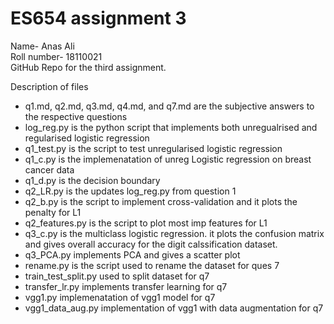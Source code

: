 # ES654 assignment 3
Name- Anas Ali  
Roll number- 18110021  
GitHub Repo for the third assignment.

Description of files

- q1.md, q2.md, q3.md, q4.md, and q7.md are the subjective answers to the respective questions
- log_reg.py is the python script that implements both unregualrised and regularised logistic regression
- q1_test.py is the script to test unregularised logistic regression
- q1_c.py is the implemenatation of unreg Logistic regression on breast cancer data
- q1_d.py is the decision boundary
- q2_LR.py is the updates log_reg.py from question 1
- q2_b.py is the script to implement cross-validation and it plots the penalty for L1
- q2_features.py is the script to plot most imp features for L1
- q3_c.py is the multiclass logistic regression. it plots the confusion matrix and gives overall accuracy for the digit calssification dataset.
- q3_PCA.py implements PCA and gives a scatter plot
- rename.py is the script used to rename the dataset for ques 7
- train_test_split.py used to split dataset for q7
- transfer_lr.py implements transfer learning for q7
- vgg1.py implemenatation of vgg1 model for q7
- vgg1_data_aug.py implementation of vgg1 with data augmentation for q7
